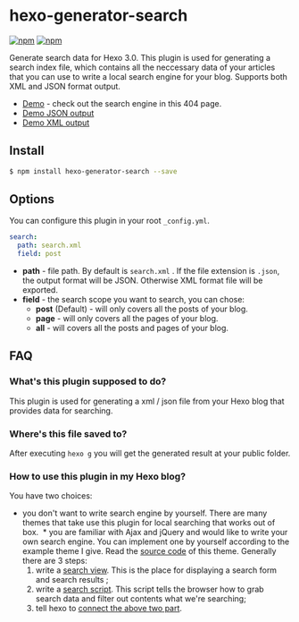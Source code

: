 # hexo-generator-search

[![npm](https://img.shields.io/npm/v/hexo-generator-search.svg)](https://www.npmjs.com/package/hexo-generator-search)
[![npm](https://img.shields.io/npm/dm/hexo-generator-search.svg)](https://www.npmjs.com/package/hexo-generator-search)

Generate search data for Hexo 3.0. This plugin is used for generating a search index file, which contains all the neccessary data of your articles that you can use to write a local search engine for your blog. Supports both XML and JSON format output.

- [Demo](http://wzpan.github.io/hexo-theme-freemind/404.html) - check out the search engine in this 404 page.
- [Demo JSON output](https://github.com/PaicHyperionDev/hexo-generator-search/blob/master/demo_output/search.json)
- [Demo XML output](https://github.com/PaicHyperionDev/hexo-generator-search/blob/master/demo_output/search.xml)

## Install

``` bash
$ npm install hexo-generator-search --save
```

## Options

You can configure this plugin in your root `_config.yml`.

``` yaml
search:
  path: search.xml
  field: post
```

- **path** - file path. By default is `search.xml` . If the file extension is `.json`, the output format will be JSON. Otherwise XML format file will be exported.
- **field** - the search scope you want to search, you can chose:
  * **post** (Default) - will only covers all the posts of your blog.
  * **page** - will only covers all the pages of your blog.
  * **all** - will covers all the posts and pages of your blog.

## FAQ

### What's this plugin supposed to do? 

This plugin is used for generating a xml / json file from your Hexo blog that provides data for searching.

### Where's this file saved to?

After executing `hexo g` you will get the generated result at your public folder.

### How to use this plugin in my Hexo blog?

You have two choices:

  * you don't want to write search engine by yourself. There are many themes that take use this plugin for local searching that works out of box. 
  * you are familiar with Ajax and jQuery and would like to write your own search engine. You can implement one by yourself according to the example theme I give. Read the [source code](https://github.com/wzpan/hexo-theme-freemind) of this theme. Generally there are 3 steps:
    1. write a [search view](https://github.com/wzpan/hexo-theme-freemind/blob/master/layout/_widget/search.ejs#L8). This is the place for displaying a search form and search results ;
    2. write a [search script](https://github.com/wzpan/hexo-theme-freemind/blob/master/source/js/search.js). This script tells the browser how to grab search data and filter out contents what we're searching;
    3. tell hexo to [connect the above two part](https://github.com/wzpan/hexo-theme-freemind/blob/master/layout/_partial/after_footer.ejs#L22).
